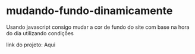 # mudando-fundo-dinamicamente
Usando javascript consigo mudar a cor de fundo do site com base na hora do dia utilizando condições 

link do projeto: <a heref="https://deivison1.github.io/mudando-fundo-dinamicamente/">Aqui</a>
